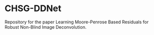 # CHSG-DDNet
Repository for the paper Learning Moore-Penrose Based Residuals for Robust Non-Blind Image Deconvolution.
